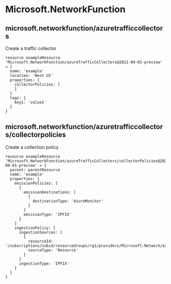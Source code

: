 # Microsoft.NetworkFunction

## microsoft.networkfunction/azuretrafficcollectors

Create a traffic collector
```bicep
resource exampleResource 'Microsoft.NetworkFunction/azureTrafficCollectors@2021-09-01-preview' = {
  name: 'example'
  location: 'West US'
  properties: {
    collectorPolicies: [
    ]
  }
  tags: {
    key1: 'value1'
  }
}
```

## microsoft.networkfunction/azuretrafficcollectors/collectorpolicies

Create a collection policy
```bicep
resource exampleResource 'Microsoft.NetworkFunction/azureTrafficCollectors/collectorPolicies@2021-09-01-preview' = {
  parent: parentResource 
  name: 'example'
  properties: {
    emissionPolicies: [
      {
        emissionDestinations: [
          {
            destinationType: 'AzureMonitor'
          }
        ]
        emissionType: 'IPFIX'
      }
    ]
    ingestionPolicy: {
      ingestionSources: [
        {
          resourceId: '/subscriptions/subid/resourceGroups/rg1/providers/Microsoft.Network/expressRouteCircuits/circuitName'
          sourceType: 'Resource'
        }
      ]
      ingestionType: 'IPFIX'
    }
  }
}
```
